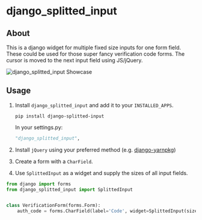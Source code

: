 # django_splitted_input

## About

This is a django widget for multiple fixed size inputs for one form field. These could be used for those super fancy
verification code forms. The cursor is moved to the next input field using JS/jQuery.

![django_splitted_input Showcase](django_splitted_input_showcase.png)

## Usage

1. Install `django_splitted_input` and add it to your `INSTALLED_APPS`.
   ```shell
   pip install django-splitted-input
   ```
   In your settings.py:
   ```python
   "django_splitted_input",
   ```
2. Install `jQuery` using your preferred method (e.g.
   [django-yarnpkg](https://pypi.org/project/django-yarnpkg/))
   
3. Create a form with a `CharField`.
4. Use `SplittedInput` as a widget and supply the sizes of all input fields.

```python
from django import forms
from django_splitted_input import SplittedInput


class VerificationForm(forms.Form):
    auth_code = forms.CharField(label='Code', widget=SplittedInput(sizes=(3, 3, 3)))
```

